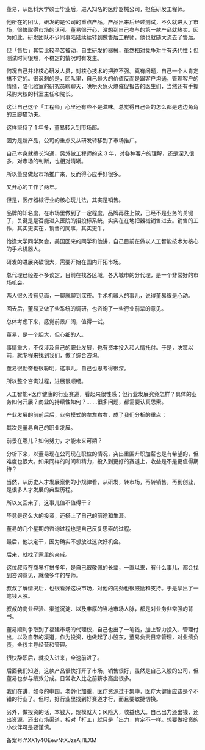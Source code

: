 董易，从医科大学硕士毕业后，进入知名的医疗器械公司，担任研发工程师。

他所在的团队，研发的是公司的重点产品。产品出来后经过测试，不久就进入了市场，很快取得市场的认可。董易很开心，没想到自己参与的第一款产品就热卖。因为如此，研发团队不少同事陆陆续续转到做售后工程师，他也就随大流去了售后。

但「售后」其实比较辛苦被动，自主研发的器械，虽然相对竞争对手有迭代性；但测试时间很短，不稳定的情况时有发生。

何况自己并非核心研发人员，对核心技术的把控不强。真有问题，自己一个人肯定搞不定的。很讽刺的是，团队里，自己最大的价值反而是跟客户沟通，管理客户的情绪，陪化验室的研究员聊聊天，哄哄火急火燎催促报告的医生们，当然还有手握采购大权的科室主任和院长。

这让自己这个「工程师」心里还有些不是滋味。总觉得自己会的怎么都是边边角角的三脚猫功夫。

这样坚持了 1 年多，董易转入到市场部。

因为是新产品，公司的重点又从研发转移到了市场推广。

自己本身就擅长沟通，另外做工程师的这 3 年，对各种客户的理解，还是深入很多，对市场的判断，也相对清晰。

所以董易做起市场推广来，反而得心应手好很多。

又开心的工作了两年。

但是，医疗器械行业的核心玩儿法，其实是销售。

品牌的知名度，在市场里做到了一定程度，品牌再往上做，已经不是业务的关键了，关键是是否能进入医院的招投标系统，实实在在地把器械销售进去。销售的工作，其实更实在，销售的同事，其实更牛。

恰逢大学同学聚会，美国回来的同学和他讲，自己目前在做以人工智能技术为核心的手术机器人。

研发的进展突破很大，需要开始在国内开拓市场。

总代理已经差不多谈定，目前在找各区域，各大城市的分代理，是一个非常好的市场机会。

两人很久没有见面，一聊就聊到深夜。手术机器人的事儿，说得董易很是心动。

回去后，董易又做了些系统的调研，也咨询了一些行业前辈的意见。

总体考虑下来，感觉前景广阔，值得一试。

董易，是一个胆大，但心细的人。

事情重大，不仅涉及自己的职业发展，也有资本投入和人情托付。于是，决策以前，就专程来找到我们，做了综合咨询。

董易很勤奋也很聪明，这事儿，自己也思考得很深。

所以整个咨询过程，进展很顺畅。

人工智能+医疗健康的行业赛道，看起来很性感；但行业发展究竟怎样？具体的业务如何开展？商业的持续性如何？…….很多问题，都需要认真思索。

产业发展的前前后后，业务模式的左左右右，成了我们分析的重点；

其次是董易自己的职业发展。

前景在哪儿？如何努力，才能未来可期？

分析下来，以董易现在公司现在职位的情况，突出重围升职加薪也是有希望的，但难度也很大。如果同样的时间和精力，投入到更好的赛道上，收益是不是更值得期待？

当然，从历史人才发展案例的小规律看，从研发，转市场，再转销售，再到创业，是很多人才发展的典型历程。

所以又回来了，这事儿值不值得干？

毕竟是这么大的投资，还搭上了自己的前途和生涯。

董易的几个星期的咨询过程也是自己反复思索的过程。

最后，他决定干，因为确实不想放过这次好机会。

后来，就找了家里的亲戚。

这位叔叔在商界打拼多年，是自己很敬佩的长辈，一直以来，有什么事儿，都会找到咨询意见，就像多年的导师。

叔叔了解情况后，也很看好这块市场，对他的闯劲也很鼓励和支持。于是拿出了一笔钱入股。

叔叔的商业经验、渠道沉淀、以及丰厚的当地市场人脉，都是对业务非常强的背书。

董易顺利争取到了福建市场的代理权，自己也出了一笔钱，加上智力投入、管理付出，以及自带的渠道，作为投资，也做起了小股东，董易负责日常管理，对业绩负责，全权主导经营和管理。

很快辞职后，就投入进来，全速前进了。

后面我们知道，这款产品很快打开了市场，销售很好，虽然是自己入股的公司，但董易也参与绩效分成。日常收入比之前薪水高出很多。

我们在讲，如今的中国，老龄化加重，医疗资源过于集中，医疗大健康应该是个不错的行业了。但时，好行业里找到好赛道才行，而且要敏捷切换。

另外，做投资的话，本钱大，规模就大；风险大，收益也大。自己出力还出钱，还出资源，还出市场渠道，相对「打工」就只是「出力」肯定不一样。想要做投资的小伙伴可是要谨慎。

备案号:YXX1y4OEewNtXJzeAjI1LXM